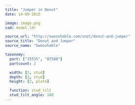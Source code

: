 ```yaml
---
title: "Jumper in Donut"
date: 14-09-2015

image: image.png
cad: model.ldr

source_url: "http://swooshable.com/snot/donut-and-jumper"
source_title: "Donut and Jumper"
source_name: "Swooshable"

taxonomy:
  part: ["15535", "87580"]
  partcount: 2

  width: [2, stud]
  depth: [2, stud]
  height: [2, plate]

  function: stud_tilt
  stud_tilt_angle: 180
---
```

